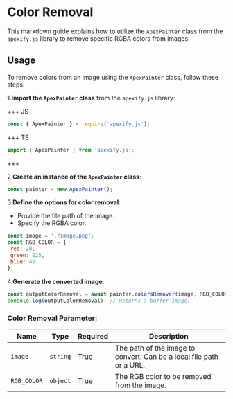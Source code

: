 # Color Removal

This markdown guide explains how to utilize the `ApexPainter` class from the `apexify.js` library to remove specific RGBA colors from images.

## Usage

To remove colors from an image using the `ApexPainter` class, follow these steps:

1.**Import the `ApexPainter` class** from the `apexify.js` library:

+++ JS

```javascript
const { ApexPainter } = require('apexify.js'); 
```

+++ TS

```typescript
import { ApexPainter } from 'apexify.js'; 
```

+++

2.**Create an instance of the `ApexPainter` class**:

```javascript
const painter = new ApexPainter();
```

3.**Define the options for color removal**:

- Provide the file path of the image.
- Specify the RGBA color.

```javascript
const image = './image.png';
const RGB_COLOR = {
 red: 20,
 green: 225,
 blue: 40
};
```

4.**Generate the converted image**:

```javascript
const outputColorRemoval = await painter.colorsRemover(image, RGB_COLOR);
console.log(outputColorRemoval); // Returns a buffer image.
```

### Color Removal Parameter:

| Name           | Type     | Required | Description                                                           |
|----------------|----------|----------|-----------------------------------------------------------------------|
| `image`        | `string` | True     | The path of the image to convert. Can be a local file path or a URL. |
| `RGB_COLOR` | `object` | True     | The RGB color to be removed from the image. |
